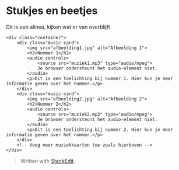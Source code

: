 # Stukjes en beetjes

<p>Dit is een alinea, kijken wat er van overblijft</p>

```
<div class="container">
    <div class="music-card">
        <img src="afbeelding1.jpg" alt="Afbeelding 1">
        <h2>Nummer 1</h2>
        <audio controls>
            <source src="muziek1.mp3" type="audio/mpeg">
            Je browser ondersteunt het audio-element niet.
        </audio>
        <p>Dit is een toelichting bij nummer 1. Hier kun je meer informatie geven over het nummer.</p>
    </div>
    <div class="music-card">
        <img src="afbeelding2.jpg" alt="Afbeelding 2">
        <h2>Nummer 2</h2>
        <audio controls>
            <source src="muziek2.mp3" type="audio/mpeg">
            Je browser ondersteunt het audio-element niet.
        </audio>
        <p>Dit is een toelichting bij nummer 2. Hier kun je meer informatie geven over het nummer.</p>
    </div>
    <!-- Voeg meer muziekkaarten toe zoals hierboven -->
</div>
```

<blockquote>
<p>Written with <a href="https://stackedit.io/">StackEdit</a>.</p>
</blockquote>

<!--stackedit_data:
eyJoaXN0b3J5IjpbNTA2MjI1NzU3LDE0ODE3NjQ5NDBdfQ==
-->